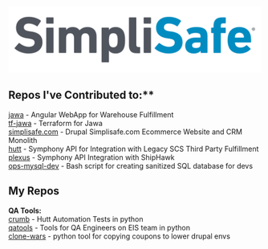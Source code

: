 
![image info](images/simplisafe_logo.svg)  

## Repos I've Contributed to:**  
[jawa](https://github.com/simplisafe/jawa) - Angular WebApp for Warehouse Fulfillment  
[tf-jawa](https://github.com/simplisafe/tf-jawa) - Terraform for Jawa  
[simplisafe.com](https://github.com/simplisafe/simplisafe.com) - Drupal Simplisafe.com Ecommerce Website and CRM Monolith  
[hutt](https://github.com/simplisafe/hutt) - Symphony API for Integration with Legacy SCS Third Party Fulfillment  
[plexus](https://github.com/simplisafe/plexus) - Symphony API Integration with ShipHawk  
[ops-mysql-dev](https://github.com/simplisafe/ops-mysql-dev) - Bash script for creating sanitized SQL database for devs  

## My Repos 
**QA Tools:**    
[crumb](https://github.com/simplisafe/crumb) - Hutt Automation Tests in python  
[qatools](https://github.com/simplisafe/eis-qa-tools) - Tools for QA Engineers on EIS team in python   
[clone-wars](https://github.com/clone-wars) - python tool for copying coupons to lower drupal envs  
